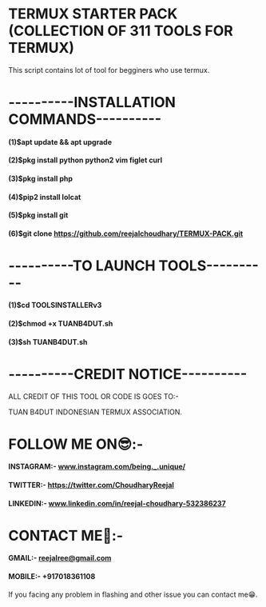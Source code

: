 # TERMUX STARTER PACK (COLLECTION OF 311 TOOLS FOR TERMUX)

This script contains lot of tool for begginers who use termux.

# ----------INSTALLATION COMMANDS---------- 

#### (1)$apt update && apt upgrade
#### (2)$pkg install python python2 vim figlet curl
#### (3)$pkg install php
#### (4)$pip2 install lolcat
#### (5)$pkg install git
#### (6)$git clone https://github.com/reejalchoudhary/TERMUX-PACK.git

# ----------TO LAUNCH TOOLS----------

#### (1)$cd TOOLSINSTALLERv3
#### (2)$chmod +x TUANB4DUT.sh
#### (3)$sh TUANB4DUT.sh

# ----------CREDIT NOTICE----------

 ALL CREDIT OF THIS TOOL OR CODE IS GOES TO:-

TUAN B4DUT
INDONESIAN TERMUX ASSOCIATION.


# FOLLOW ME ON😎:-
#### INSTAGRAM:- www.instagram.com/being._.unique/
#### TWITTER:- https://twitter.com/ChoudharyReejal
#### LINKEDIN:- www.linkedin.com/in/reejal-choudhary-532386237
# CONTACT ME📱:-
#### GMAIL:- reejalree@gmail.com
#### MOBILE:- +917018361108
If you facing any problem in flashing and other issue  you can contact me😁.
